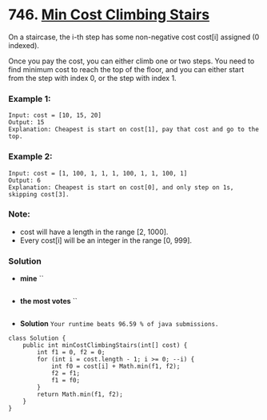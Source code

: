 # 746. [Min Cost Climbing Stairs](https://leetcode.com/problems/min-cost-climbing-stairs/description/)

On a staircase, the i-th step has some non-negative cost cost[i] assigned (0 indexed).

Once you pay the cost, you can either climb one or two steps. You need to find minimum cost to reach the top of the floor, and you can either start from the step with index 0, or the step with index 1.

### Example 1:
    Input: cost = [10, 15, 20]
    Output: 15
    Explanation: Cheapest is start on cost[1], pay that cost and go to the top.
    
### Example 2:
    Input: cost = [1, 100, 1, 1, 1, 100, 1, 1, 100, 1]
    Output: 6
    Explanation: Cheapest is start on cost[0], and only step on 1s, skipping cost[3].
    
### Note:
* cost will have a length in the range [2, 1000].
* Every cost[i] will be an integer in the range [0, 999].

### Solution

* **mine** ``
```
```

* **the most votes** ``
```
```

* **Solution** `Your runtime beats 96.59 % of java submissions.`
```
class Solution {
    public int minCostClimbingStairs(int[] cost) {
        int f1 = 0, f2 = 0;
        for (int i = cost.length - 1; i >= 0; --i) {
            int f0 = cost[i] + Math.min(f1, f2);
            f2 = f1;
            f1 = f0;
        }
        return Math.min(f1, f2);
    }
}
```
